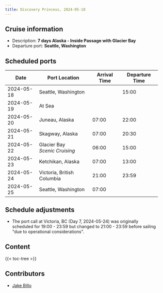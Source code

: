 ```yaml
---
title: Discovery Princess, 2024-05-18
---
```

<!-- markdownlint-disable MD033 -->

## Cruise information

* Description: **7 days Alaska - Inside Passage with Glacier Bay**
* Departure port: **Seattle, Washington**

## Scheduled ports

<table>
<thead>
<tr>
<th>Date</th><th>Port Location</th><th>Arrival Time</th><th>Departure Time</th>
</tr>
</thead>
<tbody>
<tr>
    <td>2024-05-18</td><td>Seattle, Washington</td><td>&nbsp;</td><td>15:00</td>
</tr>
<tr>
    <td>2024-05-19</td><td colspan="3">At Sea</td>
</tr>
<tr>
    <td>2024-05-20</td><td>Juneau, Alaska</td><td>07:00</td><td>22:00</td>
</tr>
<tr>
    <td>2024-05-21</td><td>Skagway, Alaska</td><td>07:00</td><td>20:30</td>
</tr>
<tr>
    <td>2024-05-22</td>
    <td>Glacier Bay<br /><em>Scenic Cruising</em></td>
    <td>06:00</td><td>15:00</td>
</tr>
<tr>
    <td>2024-05-23</td><td>Ketchikan, Alaska</td><td>07:00</td><td>13:00</td>
</tr>
<tr>
    <td>2024-05-24</td><td>Victoria, British Columbia</td><td>21:00</td><td>23:59</td>
</tr>
<tr>
    <td>2024-05-25</td><td>Seattle, Washington</td><td>07:00</td><td>&nbsp;</td>
</tr>
</tbody>
</table>

## Schedule adjustments

* The port call at Victoria, BC (Day 7, 2024-05-24) was originally scheduled for 19:00 - 23:59 but changed to 21:00 - 23:59 before sailing "due to operational considerations".

## Content

{{< toc-tree >}}

## Contributors

* [Jake Billo](https://jakebillo.com/)
